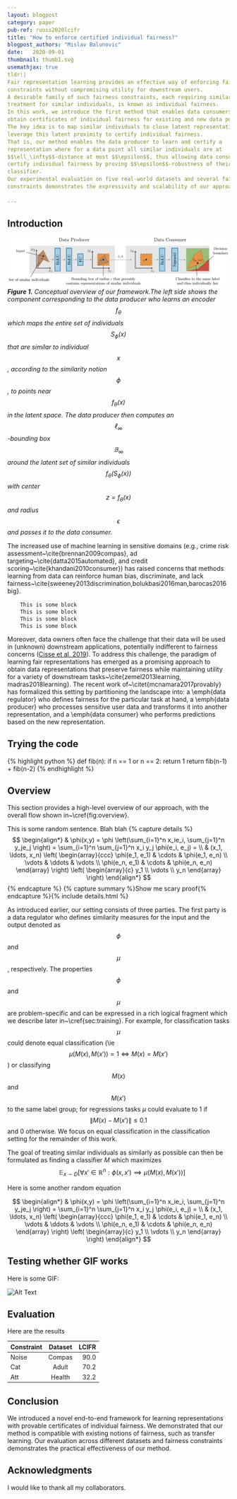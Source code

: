 ```yaml
---
layout: blogpost
category: paper
pub-ref: ruoss2020lcifr
title: "How to enforce certified individual fairness?"
blogpost_authors: "Mislav Balunovic" 
date:   2020-09-01
thumbnail: thumb1.svg
usemathjax: true
tldr:|
Fair representation learning provides an effective way of enforcing fairness
constraints without compromising utility for downstream users.
A desirable family of such fairness constraints, each requiring similar
treatment for similar individuals, is known as individual fairness.
In this work, we introduce the first method that enables data consumers to
obtain certificates of individual fairness for existing and new data points.
The key idea is to map similar individuals to close latent representations and
leverage this latent proximity to certify individual fairness.
That is, our method enables the data producer to learn and certify a
representation where for a data point all similar individuals are at
$$\ell_\infty$$-distance at most $$\epsilon$$, thus allowing data consumers to
certify individual fairness by proving $$\epsilon$$-robustness of their
classifier.
Our experimental evaluation on five real-world datasets and several fairness
constraints demonstrates the expressivity and scalability of our approach.

---
```



[comment]: <> (This is the end of TLDR, now starts the main content.)

## Introduction

![](/assets/blog/lcifr_overview.png)
***Figure 1.** Conceptual overview of our framework.The left side shows the component corresponding to the data producer who learns an encoder $$f_\theta$$ which maps the entire set of individuals $$S_\phi(x)$$ that are similar to individual $$x$$, according to the similarity notion $$\phi$$, to points near $$f_\theta(x)$$ in the latent space. The data producer then computes an $$\ell_\infty$$-bounding box $$\mathbb{B}_\infty$$ around the latent set of similar individuals $$f_\theta(S_\phi(x))$$ with center $$z = f_\theta(x)$$ and radius $$\epsilon$$ and passes it to the data consumer.*


The increased use of machine learning in sensitive domains (e.g., crime risk
assessment~\cite{brennan2009compas}, ad targeting~\cite{datta2015automated},
and credit scoring~\cite{khandani2010consumer}) has raised concerns that
methods learning from data can reinforce human bias, discriminate, and
lack fairness~\cite{sweeney2013discrimination,bolukbasi2016man,barocas2016big}.

		This is some block
		This is some block
		This is some block
		This is some block

Moreover, data owners often face the challenge that their data will
be used in (unknown) downstream applications, potentially indifferent to
fairness concerns ([Cisse et al. 2019](https://sanmi.cs.illinois.edu/documents/Representation_Learning_Fairness_NeurIPS19_Tutorial.pdf)).
To address this challenge, the paradigm of learning fair representations has
emerged as a promising approach to obtain data representations that preserve
fairness while maintaining utility for a variety of downstream
tasks~\cite{zemel2013learning, madras2018learning}.
The recent work of~\citet{mcnamara2017provably} has formalized this setting by
partitioning the landscape into: a \emph{data regulator} who
defines fairness for the particular task at hand, a \emph{data producer} who
processes sensitive user data and transforms it into another representation,
and a \emph{data consumer} who performs predictions based on the new
representation.

## Trying the code

{% highlight python %}
def fib(n):
  if n == 1 or n == 2:
  	 return 1
  return fib(n-1) + fib(n-2)
{% endhighlight %}

## Overview 

This section provides a high-level overview of our approach, with the
overall flow shown in~\cref{fig:overview}.


This is some random sentence. Blah blah
{% capture details %}
$$
\begin{align*}
  & \phi(x,y) = \phi \left(\sum_{i=1}^n x_ie_i, \sum_{j=1}^n y_je_j \right)
  = \sum_{i=1}^n \sum_{j=1}^n x_i y_j \phi(e_i, e_j) = \\
  & (x_1, \ldots, x_n) \left( \begin{array}{ccc}
      \phi(e_1, e_1) & \cdots & \phi(e_1, e_n) \\
      \vdots & \ddots & \vdots \\
      \phi(e_n, e_1) & \cdots & \phi(e_n, e_n)
    \end{array} \right)
  \left( \begin{array}{c}
      y_1 \\
      \vdots \\
      y_n
    \end{array} \right)
\end{align*}
$$
{% endcapture %}
{% capture summary %}Show me scary proof{% endcapture %}{% include details.html %}

As introduced earlier, our setting consists of three parties.
The first party is a data regulator who defines similarity measures for the
input and the output denoted as $$\phi$$ and $$\mu$$, respectively.
The properties $$\phi$$ and $$\mu$$ are problem-specific and can be expressed in a
rich logical fragment which we describe later in~\cref{sec:training}.
For example, for classification tasks $$\mu$$ could denote equal classification
(\ie $$\mu(M(x), M(x')) = 1 \iff M(x) = M(x')$$) or classifying $$M(x)$$ and
$$M(x')$$ to the same label group; for regressions tasks $\mu$ could evaluate
to 1 if $$\|M(x) - M(x')\| \leq 0.1$$ and 0 otherwise.
We focus on equal classification in the classification setting for the
remainder of this work.

The goal of treating similar individuals as similarly as possible can then be
formulated as finding a classifier $M$ which maximizes
$$
\begin{equation*}
    \quad \mathbb{E}_{x \sim D} \left[
        \forall x' \in \mathbb{R}^n : \phi(x, x') \implies \mu(M(x), M(x'))
    \right]
\end{equation*}
$$

Here is some another random equation

$$
\begin{align*}
  & \phi(x,y) = \phi \left(\sum_{i=1}^n x_ie_i, \sum_{j=1}^n y_je_j \right)
  = \sum_{i=1}^n \sum_{j=1}^n x_i y_j \phi(e_i, e_j) = \\
  & (x_1, \ldots, x_n) \left( \begin{array}{ccc}
      \phi(e_1, e_1) & \cdots & \phi(e_1, e_n) \\
      \vdots & \ddots & \vdots \\
      \phi(e_n, e_1) & \cdots & \phi(e_n, e_n)
    \end{array} \right)
  \left( \begin{array}{c}
      y_1 \\
      \vdots \\
      y_n
    \end{array} \right)
\end{align*}
$$

## Testing whether GIF works

Here is some GIF:

![Alt Text](https://media.giphy.com/media/vFKqnCdLPNOKc/giphy.gif)


## Evaluation

Here are the results

| Constraint   |      Dataset      |  LCIFR |
|----------|:-------------:|------:|
| Noise |  Compas | 90.0 |
| Cat |    Adult   |   70.2 |
| Att | Health |    32.2 |

## Conclusion

We introduced a novel end-to-end framework for learning representations with
provable certificates of individual fairness.
We demonstrated that our method is compatible with existing notions of fairness,
such as transfer learning.
Our evaluation across different datasets and fairness constraints demonstrates
the practical effectiveness of our method.

## Acknowledgments

I would like to thank all my collaborators.